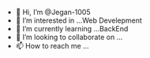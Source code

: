 - 👋 Hi, I’m @Jegan-1005
- 👀 I’m interested in ...Web Develepment
- 🌱 I’m currently learning ...BackEnd 
- 💞️ I’m looking to collaborate on ...
- 📫 How to reach me ...

<!---
Jegan-1005/Jegan-1005 is a ✨ special ✨ repository because its `README.md` (this file) appears on your GitHub profile.
You can click the Preview link to take a look at your changes.
--->
